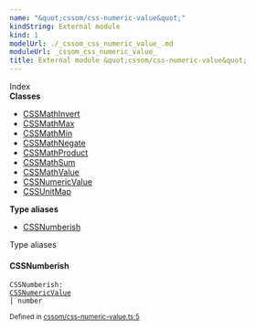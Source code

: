 ```yaml
---
name: "&quot;cssom/css-numeric-value&quot;"
kindString: External module
kind: 1
modelUrl: ./_cssom_css_numeric_value_.md
moduleUrl: _cssom_css_numeric_value_
title: External module &quot;cssom/css-numeric-value&quot;
---
```








<section >
<div class="lead pb-2">Index</div>
<section class="tsd-panel tsd-index-panel">
<div class="tsd-index-content">
<section class="tsd-index-section ">
<strong>Classes</strong>
<ul>
<li class="tsd-kind-class tsd-parent-kind-external-module"><a href="../_cssom_css_numeric_value_.cssmathinvert/" class="tsd-kind-icon">CSSMath<wbr>Invert</a></li>
<li class="tsd-kind-class tsd-parent-kind-external-module"><a href="../_cssom_css_numeric_value_.cssmathmax/" class="tsd-kind-icon">CSSMath<wbr>Max</a></li>
<li class="tsd-kind-class tsd-parent-kind-external-module"><a href="../_cssom_css_numeric_value_.cssmathmin/" class="tsd-kind-icon">CSSMath<wbr>Min</a></li>
<li class="tsd-kind-class tsd-parent-kind-external-module"><a href="../_cssom_css_numeric_value_.cssmathnegate/" class="tsd-kind-icon">CSSMath<wbr>Negate</a></li>
<li class="tsd-kind-class tsd-parent-kind-external-module"><a href="../_cssom_css_numeric_value_.cssmathproduct/" class="tsd-kind-icon">CSSMath<wbr>Product</a></li>
<li class="tsd-kind-class tsd-parent-kind-external-module"><a href="../_cssom_css_numeric_value_.cssmathsum/" class="tsd-kind-icon">CSSMath<wbr>Sum</a></li>
<li class="tsd-kind-class tsd-parent-kind-external-module"><a href="../_cssom_css_numeric_value_.cssmathvalue/" class="tsd-kind-icon">CSSMath<wbr>Value</a></li>
<li class="tsd-kind-class tsd-parent-kind-external-module"><a href="../_cssom_css_numeric_value_.cssnumericvalue/" class="tsd-kind-icon">CSSNumeric<wbr>Value</a></li>
<li class="tsd-kind-class tsd-parent-kind-external-module"><a href="../_cssom_css_numeric_value_.cssunitmap/" class="tsd-kind-icon">CSSUnit<wbr>Map</a></li>
</ul>
</section>
<section class="tsd-index-section ">
<strong>Type aliases</strong>
<ul>
<li class="tsd-kind-type-alias tsd-parent-kind-external-module"><a href="../_cssom_css_numeric_value_/#cssnumberish" class="tsd-kind-icon">CSSNumberish</a></li>
</ul>
</section>
</div>
</section>
</section>
<section>
<div class="lead">Type aliases</div>
<section class="pb-4 pt-2 tsd-kind-type-alias tsd-parent-kind-external-module">
<div class="d-flex flex-row">

<h4 id="cssnumberish">CSSNumberish</h4>
</div>

<code class="tsd-signature tsd-kind-icon">CSSNumberish<span class="tsd-signature-symbol">:</span> <a href="../_cssom_css_numeric_value_.cssnumericvalue/" class="tsd-signature-type">CSSNumericValue</a><span class="tsd-signature-symbol"> | </span><span class="tsd-signature-type">number</span></code>

<aside class="tsd-sources pb-2">
<div class="d-flex flex-column">
<small class="text-muted">Defined in <a href="https://github.com/umbopepato/visua/blob/b2262eb/src/cssom/css-numeric-value.ts#L5">cssom/css-numeric-value.ts:5</a></small>
</div>
</aside>




</section>
</section>
